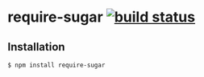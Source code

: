 require-sugar [![build status](https://secure.travis-ci.org/scalable-minds/require-sugar.png)](http://travis-ci.org/scalable-minds/require-sugar)
=================



## Installation

```bash
$ npm install require-sugar
```

